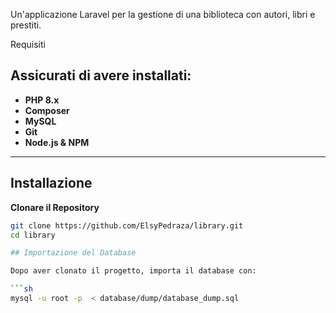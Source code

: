 
Un'applicazione Laravel per la gestione di una biblioteca con autori, libri e prestiti.

Requisiti

## Assicurati di avere installati:
- **PHP 8.x**
- **Composer**
- **MySQL**
- **Git**
- **Node.js & NPM** 

---

## Installazione

**Clonare il Repository**
```sh
git clone https://github.com/ElsyPedraza/library.git
cd library

## Importazione del Database

Dopo aver clonato il progetto, importa il database con:

```sh
mysql -u root -p  < database/dump/database_dump.sql
